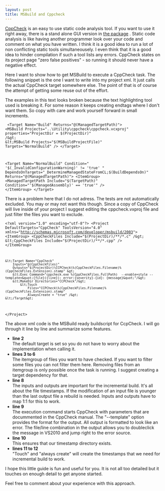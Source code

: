 ```yaml
---
layout: post
title: MSBuild and Cppcheck
---
```


[CppCheck](http://cppcheck.sourceforge.net/) 
is an easy to use static code analysis tool. 
If you want to use it right away, there is a stand alone GUI version in 
[the package](http://cppcheck.sourceforge.net/)
. 
Static code analysis is like having another programmer look over your code and comment on what you have written. 
I think it is a good idea to run a lot of non conflicting static tools simultaneousely. 
I even think that it is a good idea to hinder compilation if such a tool lists any errors. 
CppCheck states on its project page "zero false positives" - so running it should never have a negative effect.

Here I want to show how to get MSBuild to execute a CppCheck task. 
The following snippet is the one I want to write into my project xml. 
It just calls the actual CppCheck target somewhere else. 
The point of that is of course the attempt of getting some reuse out of the effort.

The examples in this text looks broken because the text highlighting tool used is breaking it. 
For some reason it keeps creating endtags where I don't want them. 
So copy with care and work yourself forward in small increments.

<code>  &lt;Target Name="Build" Returns="@(ManagedTargetPath)"&gt;
    &lt;MSBuild Projects="..\Utility\cppcheck\cppcheck.vcxproj" properties="ProjectDir = $(ProjectDir)" /&gt;
    &lt;MSBuild Projects="$(MSBuildProjectFile)" Targets="NormalBuild" /&gt;
  &lt;/Target&gt;

  &lt;Target Name="NormalBuild" Condition=" '$(_InvalidConfigurationWarning)' != 'true' " DependsOnTargets="_DetermineManagedStateFromCL;$(BuildDependsOn)" Returns="@(ManagedTargetPath)"&gt;
    &lt;ItemGroup&gt;
      &lt;ManagedTargetPath Include="$(TargetPath)" Condition="'$(ManagedAssembly)' == 'true'" /&gt;
    &lt;/ItemGroup&gt;
  &lt;/Target&gt;</code>

There is a problem here that I do not adress. 
 The tests are not automatically excluded. 
 You may or may not want this though. 
 Since a copy of CppCheck will live inside of your project I suggest editing the cppcheck.vxproj file and just filter the files you want to exclude.


<code>&lt;?xml version="1.0" encoding="utf-8"?&gt;
&lt;Project DefaultTargets="CppCheck" ToolsVersion="4.0" xmlns="http://schemas.microsoft.com/developer/msbuild/2003"&gt;
    &lt;ItemGroup&gt;
        &lt;CppCheckFiles Include="$(ProjectDir)/**/*.c" /&gt;
        &lt;CppCheckFiles Include="$(ProjectDir)/**/*.cpp" /&gt;
    &lt;/ItemGroup&gt;   
 
    &lt;Target Name="CppCheck"
        Inputs="@(CppCheckFiles)" 
        Outputs="$(ProjectDir)\CCPCheck\%(CppCheckFiles.Filename)%(CppCheckFiles.Extension).stamp" &gt;
        &lt;Exec Command="cppcheck.exe %(CppCheckFiles.FullPath)  --enable=style --template=&quot;{file}({line}): error:{severity}-{id}: {message}&quot;"/&gt;
        &lt;MakeDir Directories="CCPCheck"/&gt;
            &lt;Touch 
                Files="CCPCheck\%(CppCheckFiles.Filename)%(CppCheckFiles.Extension).stamp" 
                AlwaysCreate = "true" /&gt;
    &lt;/Target&gt;
&lt;/Project&gt;</code>


The above xml code is the MSBuild ready buildscript for CcpCheck. 
I will go through it line by line and summarize some features.

<ul>
	<li><strong>line 2</strong></li> The default target is set so you do not have to worry about the implementation when calling it.
	<li><strong>lines 3 to 6</strong></li> The itemgroup of files you want to have checked. 
If you want to filter some files you can not filter them here. 
Removing files from an itemgroup is only possible once the task is running. I suggest creating a target dependency for that.
	<li><strong>line 8</strong></li> The inputs and outputs are important for the incremental build. 
It's all about the file timestamps. 
If the modification of an input file is younger than the last output file a rebuild is needed. 
Inputs and outputs have to map 1:1 for this to work.
	<li><strong>line 9</strong></li> The execution command starts CppCheck with parameters that are docummented in the CppCheck manual. 
The "--template" option provides the format for the output. 
All output is formatted to look like an error. 
The file/line combination in the output allows you to doubleclick the message in VS2010 and jump right to the error source.
	<li><strong>line 10</strong></li> This ensures that our timestamp directory exists.
	<li><strong>lines 11 to 12</strong></li> "Touch" and "always create" will create the timestamps that we need for incremental build to work.
</ul>

I hope this little guide is fun and useful for you. It is not all too detailed but it touches on enough detail to get anyone started.

Feel free to comment about your experience with this approach.